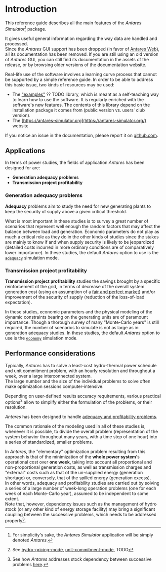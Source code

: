 # Introduction

This reference guide describes all the main features of the *Antares Simulator*[^1] package.
[^1]: For simplicity's sake, the *Antares Simulator* application will be simply denoted *Antares*.

It gives useful general information regarding the way data are handled and processed.  
Since the *Antares* GUI support has been dropped (in favor of [Antares Web](https://github.com/AntaresSimulatorTeam/AntaREST)), 
all its documentation has been removed. If you are still using an old version of *Antares* GUI, you can still find 
its documentation in the assets of the release, or by browsing older versions of the documentation website.

Real-life use of the software involves a learning curve process that cannot be supported by a
simple reference guide. In order to be able to address this basic issue, two kinds of resources may be used:

- The ["examples"](https://github.com/AntaresSimulatorTeam/Antares_Simulator_Examples) ?? TODO library, which is meant 
  as a self-teaching way to learn how to use the software. It is regularly enriched with the software's new features.
  The contents of this library depend on the installation package it comes from (public version vs. users' club version).
- The [https://antares-simulator.org](https://antares-simulator.org/) website

If you notice an issue in the documentation, please report it on [github.com](https://github.com/AntaresSimulatorTeam/Antares_Simulator/issues/new/choose).

## Applications

In terms of power studies, the fields of application *Antares* has been designed for are:  

- **Generation adequacy problems**
- **Transmission project profitability**  

### Generation adequacy problems
**Adequacy** problems aim to study the need for new generating plants to keep the security of
supply above a given critical threshold.

What is most important in these studies is to survey a great number of scenarios that represent well enough
the random factors that may affect the balance between load and generation. Economic parameters do not play
as much a critical role as they do in the other kinds of studies since the stakes are mainly to know if and
when supply security is likely to be jeopardized (detailed costs incurred in more ordinary conditions are of
comparatively lower importance). In these studies, the default *Antares* option to use is the
[`adequacy`](18-parameters.md#mode) simulation mode.

### Transmission project profitability
**Transmission project profitability** studies the savings brought by a specific reinforcement of the grid,
in terms of decrease of the overall system generation cost (using an assumption of a [fair and perfect market](TODO))
and/or improvement of the security of supply (reduction of the loss-of-load expectation).

In these studies, economic parameters and the physical modeling of the dynamic constraints bearing on
the generating units are of paramount importance. Though a thorough survey of many "Monte-Carlo years"
is still required, the number of scenarios to simulate is not as large as in generation adequacy studies.
In these studies, the default *Antares* option to use is the [`economy`](18-parameters.md#mode) simulation mode.

## Performance considerations
Typically, *Antares* has to solve a least-cost hydro-thermal power schedule and unit commitment problem, with an hourly 
resolution and throughout a week, over a large interconnected system.  
The large number and the size of the individual problems to solve often make optimization sessions computer-intensive.

Depending on user-defined results accuracy requirements, various practical options[^2] allow to simplify either
the formulation of the problems, or their resolution.
[^2]: See [hydro-pricing-mode](18-parameters.md#hydro-pricing-mode), [unit-commitment-mode](18-parameters.md#unit-commitment-mode), TODO

*Antares* has been designed to handle [adequacy and profitability problems](#applications). 

The common rationale of the modeling used in all of these studies is, whenever it is possible,
to divide the overall problem (representation of the system behavior throughout many years,
with a time step of one hour) into a series of standardized, smaller problems.

In *Antares*, the "elementary" optimization problem resulting from this approach is that of the minimization of
the **whole power system**'s operational cost over **one week**, taking into account all proportional and
non-proportional generation costs, as well as transmission charges and "external" costs such as
that of the un-supplied energy (generation shortage) or, conversely, that of the spilled energy (generation excess).  
In other words, adequacy and profitability studies are carried out by solving a series of a large number of week-long 
operation problems (one for each week of each Monte-Carlo year), assumed to be independent to some extent.  
Note that, however, dependency issues such as the management of hydro stock (or any other kind of energy storage
facility) may bring a significant coupling between the successive problems, which needs to be addressed properly[^3].

[^3]: See how *Antares* addresses stock dependency between successive problems [here](TODO).
